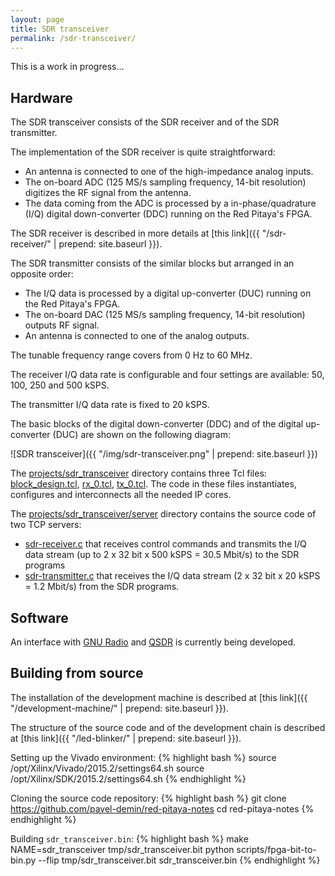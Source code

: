 ```yaml
---
layout: page
title: SDR transceiver
permalink: /sdr-transceiver/
---
```


This is a work in progress...

Hardware
-----

The SDR transceiver consists of the SDR receiver and of the SDR transmitter.

The implementation of the SDR receiver is quite straightforward:

 - An antenna is connected to one of the high-impedance analog inputs.
 - The on-board ADC (125 MS/s sampling frequency, 14-bit resolution) digitizes the RF signal from the antenna.
 - The data coming from the ADC is processed by a in-phase/quadrature (I/Q) digital down-converter (DDC) running on the Red Pitaya's FPGA.

The SDR receiver is described in more details at [this link]({{ "/sdr-receiver/" | prepend: site.baseurl }}).

The SDR transmitter consists of the similar blocks but arranged in an opposite order:

 - The I/Q data is processed by a digital up-converter (DUC) running on the Red Pitaya's FPGA.
 - The on-board DAC (125 MS/s sampling frequency, 14-bit resolution) outputs RF signal.
 - An antenna is connected to one of the analog outputs.

The tunable frequency range covers from 0 Hz to 60 MHz.

The receiver I/Q data rate is configurable and four settings are available: 50, 100, 250 and 500 kSPS.

The transmitter I/Q data rate is fixed to 20 kSPS.

The basic blocks of the digital down-converter (DDC) and of the digital up-converter (DUC) are shown on the following diagram:

![SDR transceiver]({{ "/img/sdr-transceiver.png" | prepend: site.baseurl }})

The [projects/sdr_transceiver](https://github.com/pavel-demin/red-pitaya-notes/tree/master/projects/sdr_transceiver) directory contains three Tcl files: [block_design.tcl](https://github.com/pavel-demin/red-pitaya-notes/blob/master/projects/sdr_transceiver/block_design.tcl), [rx_0.tcl](https://github.com/pavel-demin/red-pitaya-notes/blob/master/projects/sdr_transceiver/rx_0.tcl), [tx_0.tcl](https://github.com/pavel-demin/red-pitaya-notes/blob/master/projects/sdr_transceiver/tx_0.tcl). The code in these files instantiates, configures and interconnects all the needed IP cores.

The [projects/sdr_transceiver/server](https://github.com/pavel-demin/red-pitaya-notes/tree/master/projects/sdr_transceiver/server) directory contains the source code of two TCP servers:

  - [sdr-receiver.c](https://github.com/pavel-demin/red-pitaya-notes/blob/master/projects/sdr_transceiver/server/sdr-receiver.c) that receives control commands and transmits the I/Q data stream (up to 2 x 32 bit x 500 kSPS = 30.5 Mbit/s) to the SDR programs
  - [sdr-transmitter.c](https://github.com/pavel-demin/red-pitaya-notes/blob/master/projects/sdr_transceiver/server/sdr-transmitter.c) that receives the I/Q data stream (2 x 32 bit x 20 kSPS = 1.2 Mbit/s) from the SDR programs.

Software
-----

An interface with [GNU Radio](http://gnuradio.org) and [QSDR](http://dl2stg.de/stefan/hiqsdr/qsdr.html) is currently being developed.

Building from source
-----

The installation of the development machine is described at [this link]({{ "/development-machine/" | prepend: site.baseurl }}).

The structure of the source code and of the development chain is described at [this link]({{ "/led-blinker/" | prepend: site.baseurl }}).

Setting up the Vivado environment:
{% highlight bash %}
source /opt/Xilinx/Vivado/2015.2/settings64.sh
source /opt/Xilinx/SDK/2015.2/settings64.sh
{% endhighlight %}

Cloning the source code repository:
{% highlight bash %}
git clone https://github.com/pavel-demin/red-pitaya-notes
cd red-pitaya-notes
{% endhighlight %}

Building `sdr_transceiver.bin`:
{% highlight bash %}
make NAME=sdr_transceiver tmp/sdr_transceiver.bit
python scripts/fpga-bit-to-bin.py --flip tmp/sdr_transceiver.bit sdr_transceiver.bin
{% endhighlight %}
